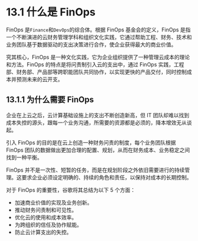 # 13.1 什么是 FinOps

FinOps 是`Finance`和`DevOps`的综合体。根据 FinOps 基金会的定义，FinOps 是指一个不断演进的云财务管理学科和组织文化实践，它通过帮助工程、财务、技术和业务团队基于数据驱动的支出决策进行合作，使企业获得最大的商业价值。

究其核心，FinOps 是一种文化实践，它为企业组织提供了一种管理云成本的理论和方法。FinOps 的特点是将问责制引入云的支出中，通过 FinOps 实践，工程部、财务部、产品部等跨职能团队共同协作，以实现更快的产品交付，同时控制成本并预测未来的云开支。

## 13.1.1 为什么需要 FinOps

企业在上云之后，云计算基础设施上的支出不断创造新高，但 IT 团队却难以找到成本失控的源头，跟每一个业务沟通，所需要的资源都是必须的，降本增效无从谈起。

引入 FinOps 的目的是在云上创造一种财务问责的制度，每个业务团队根据 FinOps 团队的数据做出更加合理的配置、规划，从而在财务成本、业务稳定之间找到一种平衡。

FinOps 并不是一次性、短暂的任务，而是在规划阶段之外依旧需要进行的持续管理。这要求企业必须设定明确的、持续的角色和责任，以保持对成本的长期控制。

对于 FinOps 的重要性，谷歌将其总结为以下 5 个方面：

- 加速商业价值的实现及业务创新。
- 推动财务问责制和可见性。
- 优化云的使用和成本效率。
- 为跨组织的信任及协作赋能。
- 防止云计算支出的失控。